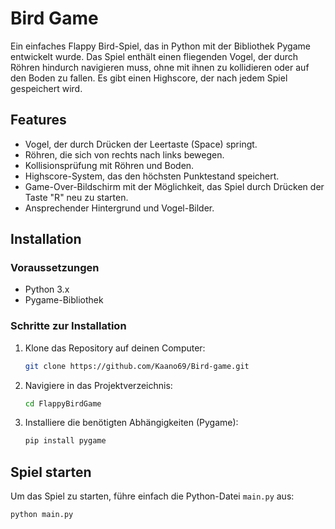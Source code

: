 # Bird Game

Ein einfaches Flappy Bird-Spiel, das in Python mit der Bibliothek Pygame entwickelt wurde. Das Spiel enthält einen fliegenden Vogel, der durch Röhren hindurch navigieren muss, ohne mit ihnen zu kollidieren oder auf den Boden zu fallen. Es gibt einen Highscore, der nach jedem Spiel gespeichert wird.

## Features

- Vogel, der durch Drücken der Leertaste (Space) springt.
- Röhren, die sich von rechts nach links bewegen.
- Kollisionsprüfung mit Röhren und Boden.
- Highscore-System, das den höchsten Punktestand speichert.
- Game-Over-Bildschirm mit der Möglichkeit, das Spiel durch Drücken der Taste "R" neu zu starten.
- Ansprechender Hintergrund und Vogel-Bilder.

## Installation

### Voraussetzungen
- Python 3.x
- Pygame-Bibliothek

### Schritte zur Installation

1. Klone das Repository auf deinen Computer:

    ```bash
    git clone https://github.com/Kaano69/Bird-game.git
    ```

2. Navigiere in das Projektverzeichnis:

    ```bash
    cd FlappyBirdGame
    ```

3. Installiere die benötigten Abhängigkeiten (Pygame):

    ```bash
    pip install pygame
    ```

## Spiel starten

Um das Spiel zu starten, führe einfach die Python-Datei `main.py` aus:

```bash
python main.py
